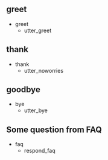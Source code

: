 ## greet
* greet
  - utter_greet

## thank
* thank
  - utter_noworries

## goodbye
* bye
  - utter_bye
## Some question from FAQ
* faq
    - respond_faq